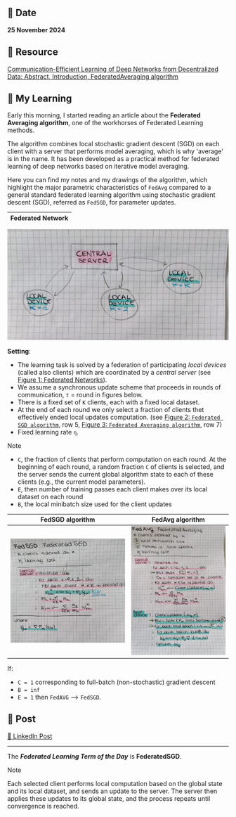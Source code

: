 ## 📅 Date
**25 November 2024**

## 📰 Resource
[Communication-Efficient Learning of Deep Networks from Decentralized Data: Abstract, Introduction, FederatedAveraging algorithm](https://arxiv.org/pdf/1602.05629)

## 🔖 My Learning
Early this morning, I started reading an article about the **Federated Averaging algorithm**, one of the workhorses of Federated Learning methods.

The algorithm combines local stochastic gradient descent (SGD) on each client with a server that performs model averaging, which is why 'average' is in the name. 
It has been developed as a practical method for federated learning of deep networks based on iterative model averaging.

Here you can find my notes and my drawings of the algorithm, which highlight the major parametric characteristics of 
`FedAvg` compared to a general standard federated learning algorithm using stochastic gradient descent (SGD), referred as `FedSGD`, for parameter updates.

Federated Network| 
:-------------------------:|
![Figure 1: Federated Networks](../images/FederatedNetworks.jpeg)

**Setting**: 
- The learning task is solved by a federation of participating _local devices_ (called also clients) which are coordinated by a _central server_ (see [Figure 1: Federated Networks](https://github.com/GiuliaGualtieri/30DaysOfFLCode/raw/main/30days/images/FederatedNetworks.jpeg)).
- We assume a synchronous update scheme that proceeds in rounds of communication, `t` = round in figures below.
- There is a fixed set of `K` clients, each with a fixed local dataset. 
- At the end of each round we only select a fraction of clients thet effectively ended local updates computation. (see [Figure 2: `Federated SGD algorithm`](https://github.com/GiuliaGualtieri/30DaysOfFLCode/raw/main/30days/images/FedSGD.jpeg), row 5, [Figure 3: `Federated Averaging algorithm`](https://github.com/GiuliaGualtieri/30DaysOfFLCode/raw/main/30days/images/FedAVG.jpeg), row 7)
- Fixed learning rate `η`.
> [!NOTE]
> - `C`, the fraction of clients that perform computation on each round. At the beginning of each round, a random fraction `C` of clients is selected, and the server sends the current global algorithm state to each of these clients (e.g., the current model parameters).
> - `E`, then number of training passes each client makes over its local dataset on each round
> - `B`, the local minibatch size used for the client updates


FedSGD algorithm             |  FedAvg algorithm
:-------------------------:|:-------------------------:
![Figure 2: `Federated SGD algorithm`](../images/FedSGD.jpeg)  |  ![Figure 3: `Federated Averaging algorithm`](../images/FedAVG.jpeg)
 

If:
- `C = 1` corresponding to full-batch (non-stochastic) gradient descent
- `B = inf`
- `E = 1`
then `FedAVG` --> `FedSGD`.


## 📮 Post 

[📘 LinkedIn Post]()

------
The _**Federated Learning Term of the Day**_ is **FederatedSGD**.
> [!NOTE]
> Each selected client performs local computation based on the global state and its local dataset, and sends an update to the server. The server then applies these updates to its global state, and the process repeats until convergence is reached.
